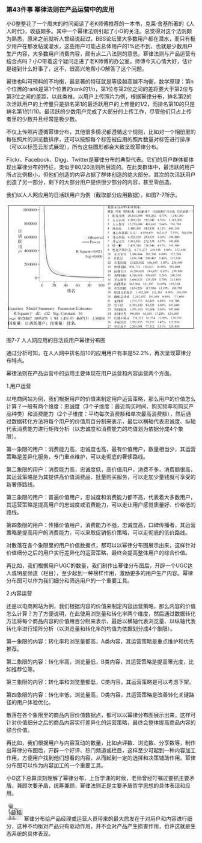### 第43件事 幂律法则在产品运营中的应用

小O整整花了一个周末的时间阅读了老K师傅推荐的一本书，克莱·舍基所著的《人人时代》，收益颇多。其中一个幂律法则引起了小O的关注。总觉得对这个法则颇为熟悉，原来之前就听人曾经说起过，BBS论坛里大多数用户都在潜水，而只有极少用户在那发帖或灌水，这些用户可能占总体用户的1%还不到，也就是少数用户生产内容，大多数用户消费内容，颇有点二八法则的意思。幂律法则与产品运营有结合点吗？小O带着这个疑问走进了老K师傅的办公室。师傅今天心情大好，估计是碰到什么好事了，这不，很高兴地帮小O解答了这个问题。

幂律也叫可预料的不均衡，最显著的特征就是等级越高越不均衡，数学原理：第n个位置的rank是第1个位置的rank的1/n，第1位与第2位之间的差距要大于第2位与第3位之间的差距，以此类推。以用户上传照片为例，根据幂律分布，排名第2的次活跃用户的上传量只是排名第1的最活跃用户的上传量的1/2，而排名第10的只是排名第1的1/10。最活跃的少数用户完成了大部分的上传工作，尽管他们只占上传者里的少数并且经常是极少数。

不仅上传照片遵循幂律分布，其他很多情况都遵循这个规则，比如对一个相册里的每张照片的浏览数排序，还可以按照每个标签被应用的照片数量对标签进行排序（可以以标签云形式展现），所有这些图形都会大致呈现幂律分布。

Flickr、Facebook、Digg、Twitter是幂律分布的典型代表。它们的用户群体都体现出幂律分布的特征，类似于80/20法则所展现的。在此类群体中，最活跃的用户所占比例极小，但他们创造的内容占据了群体创造的绝大部分。其次的次活跃用户创造了另一部分，剩下的大部分用户提供很少部分的内容，甚至零创造。

我们以人人网应用的日活跃用户为例（截取部分应用数据），如图7-7所示。

![](images/image01690_jpeg)

图7-7 人人网应用的日活跃用户幂律分布图

通过分析可知，在人人网中排名前10的应用用户有率是52.2%，再次呈现幂律分布特点。

幂律法则在产品运营中的运用主要体现在用户运营和内容运营两个方面。

1.用户运营

以电商网站为例，我们根据用户的价值来制定用户运营策略，那么用户的价值怎么计算？一般有两个维度：忠诚度（3个子维度：最近购买时间、购买频率和购买产品种类）和消费能力（2个子维度：平均每次消费额和单次最高消费额），然后通过数据转化方法将每个用户的价值用百分制来表示，最后以横轴代表忠诚度、纵轴代表消费能力进行矩阵分析（以忠诚度和消费能力的均值划为依据分成4个象限）。

第一象限的用户：消费能力高，忠诚度也高，最有价值用户，数量相当少，其运营策略是差异化服务，专门重点维护，可以走彻底的奢侈路线。

第二象限的用户：消费能力高，忠诚度低，高价值用户，消费不多，消费额很高，其运营策略是为其提供高价值消费品、批量购买服务，可以走加少量钱就可享受的新奢侈路线。

第三象限的用户：普遍价值用户，忠诚度和消费能力都不高，代表着大多数用户，其运营策略是提高用户的忠诚度或消费能力，可以走让用户感觉质量好、价格低的路线。

第四象限的用户：传播价值用户，消费能力不强，忠诚度高，口碑传播者，其运营策略是提高用户的消费能力，可以采取促销低价策略，可以走彻底的低价路线。

对散落在各个象限里的用户价值数据点，都可以以幂律分布图展示出来，这样针对价值细分之后的用户实行差异化的运营策略，最终会提高整体用户的综合价值。

再比如，我们根据用户UGC的数量，我们制作出幂律分布图后，开辟一个UGC达人或明星频道（栏目），至少起到一种榜样作用，激励更多的用户生产内容。幂律分布图可以作为我们细分和筛选用户的一个重要工具。

2.内容运营

还是以电商网站为例，我们根据内容的价值来制定内容运营策略，那么内容的价值怎么计算？为了方便说明，在此使用浏览量和转化率两个维度，然后通过数据转化方法将每个商品内容的价值用百分制来表示，最后以横轴代表浏览量、以纵轴代表转化率进行矩阵分析（以浏览量和转化率的均值为依据划分成4个象限）。

第一象限的内容：转化率和浏览量都高，A类内容，其运营策略是重点维护和优先推荐。

第二象限的内容：转化率高，浏览量低，B类内容，其运营策略是提高曝光度，比如推荐位等。

第三象限的内容：转化率和浏览量都低，C类内容，其运营策略是可以考虑下架。

第四象限的内容：转化率低，浏览量高，D类内容，其运营策略是改善转化关键路径的用户体验优化。

散落在各个象限里的商品内容价值数据点，都可以以幂律分布图展示出来，这样可针对价值细分之后的商品内容实行差异化的运营策略，最终会整体提高商品内容的综合价值。

再比如，我们根据用户与内容互动的数量，比如点评数、浏览数、分享数等，制作出幂律分布图后，开辟一个好评、热门频道或栏目，这样至少可起到一种内容加工作用，方便用户找到他们想看的内容，从而起到一定的选择和决策辅助作用。幂律分布图可以作为内容加工的一个重要工具。

小O这下总算深刻理解了幂律分布，上哲学课的时候，老师曾经叮嘱过要抓主要矛盾，兼顾次要矛盾，统筹兼顾，幂律法则正是主要矛盾哲学思想的具体表现和应用。

![](images/image01691_jpeg)幂律分布给产品经理或运营人员带来的最大启发在于对用户和内容进行细分，这种不均衡对产品只有驱动作用，并不会对产品产生损害作用，也许这就是生态系统的具体表现。

